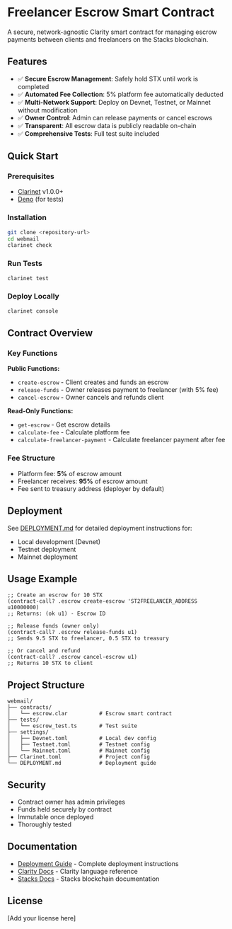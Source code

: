 # Freelancer Escrow Smart Contract

A secure, network-agnostic Clarity smart contract for managing escrow payments between clients and freelancers on the Stacks blockchain.

## Features

- ✅ **Secure Escrow Management**: Safely hold STX until work is completed
- ✅ **Automated Fee Collection**: 5% platform fee automatically deducted
- ✅ **Multi-Network Support**: Deploy on Devnet, Testnet, or Mainnet without modification
- ✅ **Owner Control**: Admin can release payments or cancel escrows
- ✅ **Transparent**: All escrow data is publicly readable on-chain
- ✅ **Comprehensive Tests**: Full test suite included

## Quick Start

### Prerequisites
- [Clarinet](https://github.com/hirosystems/clarinet) v1.0.0+
- [Deno](https://deno.land/) (for tests)

### Installation
```bash
git clone <repository-url>
cd webmail
clarinet check
```

### Run Tests
```bash
clarinet test
```

### Deploy Locally
```bash
clarinet console
```

## Contract Overview

### Key Functions

**Public Functions:**
- `create-escrow` - Client creates and funds an escrow
- `release-funds` - Owner releases payment to freelancer (with 5% fee)
- `cancel-escrow` - Owner cancels and refunds client

**Read-Only Functions:**
- `get-escrow` - Get escrow details
- `calculate-fee` - Calculate platform fee
- `calculate-freelancer-payment` - Calculate freelancer payment after fee

### Fee Structure
- Platform fee: **5%** of escrow amount
- Freelancer receives: **95%** of escrow amount
- Fee sent to treasury address (deployer by default)

## Deployment

See [DEPLOYMENT.md](./DEPLOYMENT.md) for detailed deployment instructions for:
- Local development (Devnet)
- Testnet deployment
- Mainnet deployment

## Usage Example

```clarity
;; Create an escrow for 10 STX
(contract-call? .escrow create-escrow 'ST2FREELANCER_ADDRESS u10000000)
;; Returns: (ok u1) - Escrow ID

;; Release funds (owner only)
(contract-call? .escrow release-funds u1)
;; Sends 9.5 STX to freelancer, 0.5 STX to treasury

;; Or cancel and refund
(contract-call? .escrow cancel-escrow u1)
;; Returns 10 STX to client
```

## Project Structure

```
webmail/
├── contracts/
│   └── escrow.clar          # Escrow smart contract
├── tests/
│   └── escrow_test.ts       # Test suite
├── settings/
│   ├── Devnet.toml          # Local dev config
│   ├── Testnet.toml         # Testnet config
│   └── Mainnet.toml         # Mainnet config
├── Clarinet.toml            # Project config
└── DEPLOYMENT.md            # Deployment guide
```

## Security

- Contract owner has admin privileges
- Funds held securely by contract
- Immutable once deployed
- Thoroughly tested

## Documentation

- [Deployment Guide](./DEPLOYMENT.md) - Complete deployment instructions
- [Clarity Docs](https://docs.stacks.co/clarity/) - Clarity language reference
- [Stacks Docs](https://docs.stacks.co/) - Stacks blockchain documentation

## License

[Add your license here]